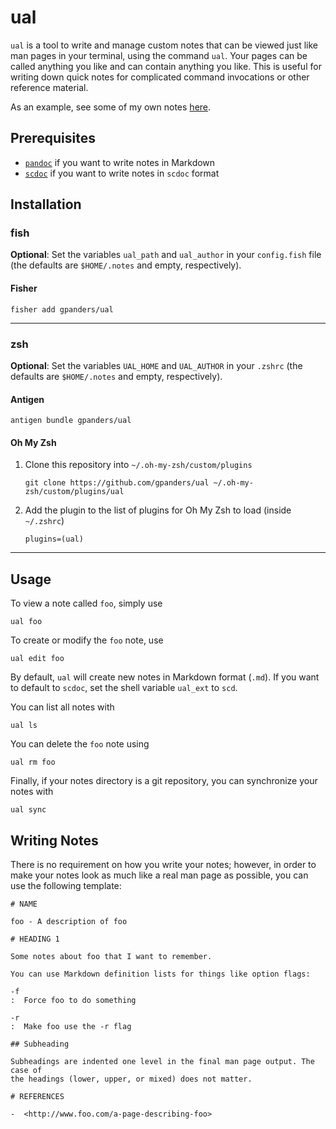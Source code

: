 # ual

`ual` is a tool to write and manage custom notes that can be viewed just like
man pages in your terminal, using the command `ual`. Your pages can be called
anything you like and can contain anything you like. This is useful for writing
down quick notes for complicated command invocations or other reference
material.

As an example, see some of my own notes
[here](https://github.com/gpanders/notes).

## Prerequisites

- [`pandoc`](https://pandoc.org/installing.html) if you want to write notes in
  Markdown
- [`scdoc`](https://drewdevault.com/2018/05/13/scdoc.html) if you want to write
  notes in `scdoc` format

## Installation

### fish

**Optional**: Set the variables `ual_path` and `ual_author` in your
`config.fish` file (the defaults are `$HOME/.notes` and empty, respectively).

#### Fisher

    fisher add gpanders/ual

-------------------------------------------------------------------------------

### zsh

**Optional**: Set the variables `UAL_HOME` and `UAL_AUTHOR` in your `.zshrc`
(the defaults are `$HOME/.notes` and empty, respectively).

#### Antigen

    antigen bundle gpanders/ual

#### Oh My Zsh

1.  Clone this repository into `~/.oh-my-zsh/custom/plugins`

        git clone https://github.com/gpanders/ual ~/.oh-my-zsh/custom/plugins/ual

2.  Add the plugin to the list of plugins for Oh My Zsh to load (inside
    `~/.zshrc`)

        plugins=(ual)

-------------------------------------------------------------------------------

## Usage

To view a note called `foo`, simply use

    ual foo

To create or modify the `foo` note, use

    ual edit foo

By default, `ual` will create new notes in Markdown format (`.md`). If you want
to default to `scdoc`, set the shell variable `ual_ext` to `scd`.

You can list all notes with

    ual ls

You can delete the `foo` note using

    ual rm foo

Finally, if your notes directory is a git repository, you can synchronize your
notes with

    ual sync

## Writing Notes

There is no requirement on how you write your notes; however, in order to make
your notes look as much like a real man page as possible, you can use the
following template:

``` {.markdown}
# NAME

foo - A description of foo

# HEADING 1

Some notes about foo that I want to remember.

You can use Markdown definition lists for things like option flags:

-f
:  Force foo to do something

-r
:  Make foo use the -r flag

## Subheading

Subheadings are indented one level in the final man page output. The case of
the headings (lower, upper, or mixed) does not matter.

# REFERENCES

-  <http://www.foo.com/a-page-describing-foo>
```
